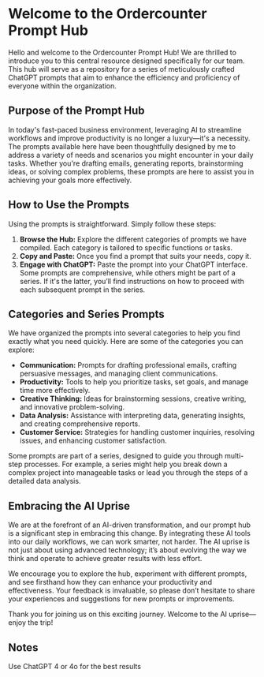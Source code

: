 # Welcome to the Ordercounter Prompt Hub

Hello and welcome to the Ordercounter Prompt Hub! We are thrilled to introduce you to this central resource designed specifically for our team. This hub will serve as a repository for a series of meticulously crafted ChatGPT prompts that aim to enhance the efficiency and proficiency of everyone within the organization.

## Purpose of the Prompt Hub

In today's fast-paced business environment, leveraging AI to streamline workflows and improve productivity is no longer a luxury—it's a necessity. The prompts available here have been thoughtfully designed by me to address a variety of needs and scenarios you might encounter in your daily tasks. Whether you're drafting emails, generating reports, brainstorming ideas, or solving complex problems, these prompts are here to assist you in achieving your goals more effectively.

## How to Use the Prompts

Using the prompts is straightforward. Simply follow these steps:

1. **Browse the Hub:** Explore the different categories of prompts we have compiled. Each category is tailored to specific functions or tasks.
2. **Copy and Paste:** Once you find a prompt that suits your needs, copy it.
3. **Engage with ChatGPT:** Paste the prompt into your ChatGPT interface. Some prompts are comprehensive, while others might be part of a series. If it's the latter, you’ll find instructions on how to proceed with each subsequent prompt in the series.

## Categories and Series Prompts

We have organized the prompts into several categories to help you find exactly what you need quickly. Here are some of the categories you can explore:

- **Communication:** Prompts for drafting professional emails, crafting persuasive messages, and managing client communications.
- **Productivity:** Tools to help you prioritize tasks, set goals, and manage time more effectively.
- **Creative Thinking:** Ideas for brainstorming sessions, creative writing, and innovative problem-solving.
- **Data Analysis:** Assistance with interpreting data, generating insights, and creating comprehensive reports.
- **Customer Service:** Strategies for handling customer inquiries, resolving issues, and enhancing customer satisfaction.

Some prompts are part of a series, designed to guide you through multi-step processes. For example, a series might help you break down a complex project into manageable tasks or lead you through the steps of a detailed data analysis.

## Embracing the AI Uprise

We are at the forefront of an AI-driven transformation, and our prompt hub is a significant step in embracing this change. By integrating these AI tools into our daily workflows, we can work smarter, not harder. The AI uprise is not just about using advanced technology; it’s about evolving the way we think and operate to achieve greater results with less effort.

We encourage you to explore the hub, experiment with different prompts, and see firsthand how they can enhance your productivity and effectiveness. Your feedback is invaluable, so please don’t hesitate to share your experiences and suggestions for new prompts or improvements.

Thank you for joining us on this exciting journey. Welcome to the AI uprise—enjoy the trip!

## Notes
Use ChatGPT 4 or 4o for the best results
